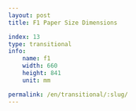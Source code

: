 ```yaml
---
layout: post
title: F1 Paper Size Dimensions

index: 13
type: transitional
info:
    name: f1
    width: 660
    height: 841
    unit: mm

permalink: /en/transitional/:slug/
---
```



